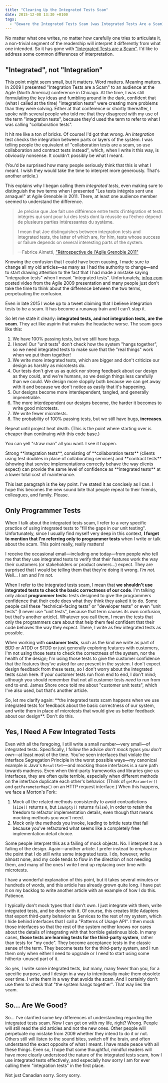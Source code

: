 ```yaml
---
title: "Clearing Up the Integrated Tests Scam"
date: 2015-12-08 13:30 +0100
tags:
  - "Beware the Integrated Tests Scam (was Integrated Tests Are a Scam)"
---
```

No matter what one writes, no matter how carefully one tries to articulate it, a non-trivial segment of the readership will interpret it differently from what one intended. So it has gone with ["Integrated Tests are a Scam"](https://integrated-tests-are-a-scam.jbrains.ca). I'd like to address some common differences of interpretation.

## "Integrated", not "Integration"

This point might seem small, but it matters. Word matters. Meaning matters. In 2009 I presented "Integration Tests are a Scam" to an audience at the Agile (North America) conference in Chicago. At the time, I was still formulating the key ideas and fumbling around in the dark, confident that (what I called at the time) "integration tests" were creating more problems than they were solving. Either at that conference or shortly thereafter, I spoke with several people who told me that they disagreed with my use of the term "integration tests", because they'd used the term to refer to what I was calling "collaboration tests".

It hit me like a ton of bricks. Of course! I'd got that wrong. An _integration_ test checks the integration between parts or layers of the system. I was telling people the equivalent of "collaboration tests are a scam, so use collaboration and contract tests instead", which, when I write it this way, is obviously nonsense. It couldn't possibly be what I meant.

<aside class="aside" markdown="1">
(You'd be surprised how many people seriously think that this is what I meant. I wish they would take the time to interpret more generously. That's another article.)
</aside>

This explains why I began calling them _integrated tests_, even making sure to distinguish the two terms when I presented "Les tests intégrés sont une arnaque!" at Agile Grenoble in 2011. There, at least one audience member seemed to understand the difference.

> Je précise que Joe fait une différence entre tests d’intégration et tests intégrés qui sont pour lui des tests dont la réussite ou l’échec dépend de plusieurs parties intéressantes du système.
>
> <p class="translation">I mean that Joe distinguishes between integration tests and integrated tests, the latter of which are, for him, tests whose success or failure depends on several interesting parts of the system.</p>
>
> &mdash;Fabrice Aimetti, ["Rétrospective de l'Agile Grenoble 2011"](https://www.fabrice-aimetti.fr/2011/11/25/retrospective-de-lagile-grenoble-2011/)

Knowing the confusion that I could have been causing, I made sure to change all my old articles&mdash;as many as I had the authority to change&mdash;and to start drawing attention to the fact that I had made a mistake saying "integration tests" when I meant "integrated tests". Unfortunately, [infoq.com](https://infoq.com) posted video from the Agile 2009 presentation and many people just don't take the time to think about the difference between the two terms, perpetuating the confusion.

Even in late 2015 I woke up to a tweet claiming that I believe integration tests to be a scam. It has become a runaway train and I can't stop it.

So let me state it clearly: **integrated tests, and not integration tests, are the scam**. They act like aspirin that makes the headache worse. The scam goes like this:

1. We have 100% passing tests, but we still have bugs.
2. I know! Our "unit tests" don't check how the system "hangs together", so we need integrated tests to make sure that the "real things" work when we put them together!
3. We write more integrated tests, which are bigger and don't criticize our design as harshly as microtests do.
4. Our tests don't give us as quick nor strong feedback about our design as they could, and we're humans, so we design things less carefully than we could. We design more sloppily both because we can get away with it and because we don't notice as easily that it's happening.
5. Our designs become more interdependent, tangled, and generally impenetrable.
6. The more interdependent our designs become, the harder it becomes to write good microtests.
7. We write fewer microtests.
8. The probability of 100% passing tests, but we still have bugs, **increases**.

Repeat until project heat death. (This is the point where starting over is cheaper than continuing with this code base.)

You can yell "straw man" all you want. I see it happen.

<p class="highlight" markdown="1">
Strong **integration tests**, consisting of **collaboration tests** (clients using test doubles in place of collaborating services) and **contract tests** (showing that service implementations correctly behave the way clients expect) can provide the same level of confidence as **integrated tests** at a lower total cost of maintenance.
</p>

This last paragraph is the key point. I've stated it as concisely as I can. I hope this becomes the new sound bite that people repeat to their friends, colleagues, and family. Please.

## Only Programmer Tests

When I talk about the integrated tests scam, I refer to a very specific practice of using integrated tests to "fill the gaps in our unit testing". Unfortunately, since I usually find myself very deep in this context, **I forget to mention that I'm referring only to programmer tests** when I write or talk about the scam. This point really, really matters!

I receive the occasional email&mdash;including one today&mdash;from people who tell me that they use integrated tests to verify that their features work the way their customers (or stakeholders or product owners...) expect. They are surprised that I would be telling them that they're doing it wrong. _I'm not_. Well... I am and I'm not.

When I refer to the integrated tests scam, I mean that **we shouldn't use integrated tests to check the basic correctness of our code**. I'm talking only about **programmer tests**: tests designed to give the programmers confidence that their code does what they think they asked it to do. Some people call these "technical-facing tests" or "developer tests" or even "unit tests" (I never use "unit tests", because that term causes its own confusion, but that's another article). Whatever you call them, I mean the tests that only the programmers care about that help them feel confident that their code behaves the way they expect. There, I write as few integrated tests as possible.

When working with **customer tests**, such as the kind we write as part of BDD or ATDD or STDD or just generally exploring features with customers, I'm not using those tests to check the correctness of the system, nor the health of the design; I'm using those tests to give the customer confidence that the features they've asked for are present in the system. I don't expect design feedback from these tests, so I don't worry about the integrated tests scam here. If your customer tests run from end to end, I don't mind; although you should remember that not all customer tests _need_ to run from end to end. James Shore once told me about "customer unit tests", which I've also used, but that's another article.

<p class="highlight" markdown="1">
So, let me clarify again: **the integrated tests scam happens when we use integrated tests for feedback about the basic correctness of our system, and write them in place of microtests that would give us better feedback about our design**. Don't do this.
</p>

## Yes, I Need A Few Integrated Tests

Even with all the foregoing, I still write a small number&mdash;very small&mdash;of integrated tests. Specifically, I follow the advice _don't mock types you don't own_&mdash;at least most of the time. You've seen interfaces that violate the Interface Segregation Principle in the worst possible ways&mdash;my canonical example is Java's `ResultSet`&mdash;and mocking those interfaces is a sure path towards madness. Even when third-party frameworks and libraries give us interfaces, they are often quite terrible, especially when different methods on the interface duplicate each other's behavior. (Think of `getParameter()` and `getParameterMap()` on an HTTP request interface.) When this happens, we face a Morton's Fork:

1. Mock all the related methods consistently to avoid contradictions (`size()` returns `0`, but `isEmpty()` returns `false`), in order to retain the freedom to refactor implementation details, even though that means mocking methods you won't need.
1. Mock only the methods you invoke, leading to brittle tests that fail because you've refactored what seems like a completely free implementation detail choice.

Some people interpret this as a failing of mock objects. No. I interpret it as a failing of the design. Again&mdash;another article. I prefer instead to emphasize the point that I do still write some integrated tests. I do, however, write almost none, and my code tends to flow in the direction of not needing them, and many of the ones I write I end up replacing over time with microtests.

<aside class="aside" markdown="1">I have a wonderful explanation of this point, but it takes several minutes or hundreds of words, and this article has already grown quite long. I have put it on my backlog to write another article with an example of how I do this. Patience.</aside>

I typically don't mock types that I don't own. I just integrate with them, write integrated tests, and be done with it. Of course, this creates little Adapters that export third-party behavior as Services to the rest of my system, which I hide behind interfaces that I call a "Patterns of Usage API". I then mock those interfaces so that the rest of the system neither knows nor cares about the details of integrating with that horrible gelatinous blob. In many cases, **those tests are learning tests for the third-party system**, rather than tests for "my code". They become acceptance tests in the classic sense of the term. They become tests for the third-party system, and I run them only when either I need to upgrade or I need to start using some hitherto-unused part of it.

<p class="highlight" markdown="1">
So yes, I write some integrated tests, but many, many fewer than you, for a specific purpose, and I design in a way to intentionally make them obsolete over time. I write them in a way that avoids the scam. And I certainly don't use them to check that "the system hangs together". That way lies the scam.
</p>

## So... Are We Good?

So... I've clarified some key differences of understanding regarding the integrated tests scam. Now I can get on with my life, right? Wrong. People will still read the old articles and not the new ones. Other people will perpetuate my mistake from 2009 whether they intend to do it or not. Others still will listen to the sound bites, switch off the brain, and often understand the exact opposite of what I meant. I have made peace with all these things. Even so, I hope that some thoughtful, mindful readers will have more clearly understood the nature of the integrated tests scam, how I use integrated tests effectively, and especially how sorry I am for ever calling them "integration tests" in the first place.

Not just Canadian sorry. Sorry sorry.
